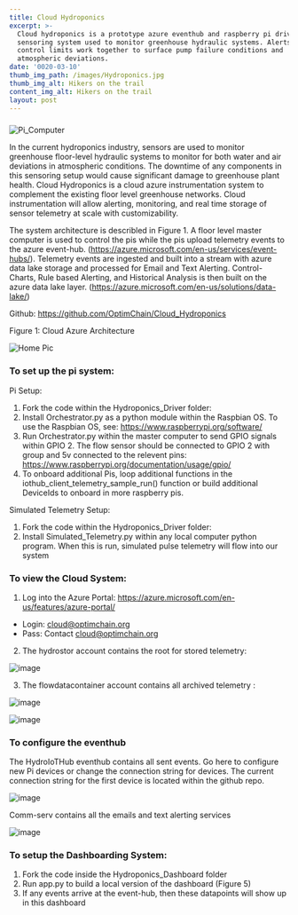 ```yaml
---
title: Cloud Hydroponics
excerpt: >-
  Cloud hydroponics is a prototype azure eventhub and raspberry pi driven
  sensoring system used to monitor greenhouse hydraulic systems. Alerts and
  control limits work together to surface pump failure conditions and
  atmospheric deviations.
date: '0020-03-10'
thumb_img_path: /images/Hydroponics.jpg
thumb_img_alt: Hikers on the trail
content_img_alt: Hikers on the trail
layout: post
---
```

###

![Pi_Computer](https://user-images.githubusercontent.com/84352976/120264534-dc0edb00-c252-11eb-96ed-9834a28466bf.jpg)

In the current hydroponics industry, sensors are used to monitor greenhouse floor-level hydraulic systems to monitor for both water and air deviations in atmospheric conditions. The downtime of any components in this sensoring setup would cause significant damage to greenhouse plant health. Cloud Hydroponics is a cloud azure instrumentation system to complement the existing floor level greenhouse networks. Cloud instrumentation will allow alerting, monitoring, and real time storage of sensor telemetry at scale with customizability.

The system architecture is describled in Figure 1. A floor level master computer is used to control the pis while the pis upload telemetry events to the azure event-hub. (https://azure.microsoft.com/en-us/services/event-hubs/). Telemetry events are ingested and built into a stream with azure data lake storage and processed for Email and Text Alerting. Control-Charts, Rule based Alerting, and Historical Analysis is then built on the azure data lake layer. (https://azure.microsoft.com/en-us/solutions/data-lake/)

Github: https://github.com/OptimChain/Cloud_Hydroponics

Figure 1: Cloud Azure Architecture

![Home Pic](https://user-images.githubusercontent.com/84352976/120264166-12982600-c252-11eb-9d1c-c00834064945.png)

### To set up the pi system:

Pi Setup:

1.  Fork the code within the Hydroponics_Driver folder:
2.  Install Orchestrator.py as a python module within the Raspbian OS. To use the Raspbian OS, see: https://www.raspberrypi.org/software/
3.  Run Orchestrator.py within the master computer to send GPIO signals within GPIO 2. The flow sensor should be connected to GPIO 2 with group and 5v connected to the relevent pins: https://www.raspberrypi.org/documentation/usage/gpio/
4.  To onboard additional Pis, loop additional functions in the iothub_client_telemetry_sample_run() function or build additional DeviceIds to onboard in more raspberry pis.

Simulated Telemetry Setup:

1.  Fork the code within the Hydroponics_Driver folder:
2.  Install Simulated_Telemetry.py within any local computer python program. When this is run, simulated pulse telemetry will flow into our system

### To view the Cloud System:

1.  Log into the Azure Portal: https://azure.microsoft.com/en-us/features/azure-portal/

*   Login: cloud@optimchain.org
*   Pass: Contact cloud@optimchain.org

2.  The hydrostor account contains the root for stored telemetry:

![image](https://user-images.githubusercontent.com/84352976/119286880-30cea800-bbfa-11eb-99b6-5a16a6eaa7b5.png)

3.  The flowdatacontainer account contains all archived telemetry :

![image](https://user-images.githubusercontent.com/84352976/119287003-712e2600-bbfa-11eb-80d0-5f72538eb08f.png)

![image](https://user-images.githubusercontent.com/84352976/119287091-9de23d80-bbfa-11eb-93f1-5ba6eaa8084e.png)

### To configure the eventhub

The HydroIoTHub eventhub  contains all sent events. Go here to configure new Pi devices or change the connection string for devices. The current connection string for the first device is located within the github repo.

![image](https://user-images.githubusercontent.com/84352976/119287167-c702ce00-bbfa-11eb-8de0-47991c9f576a.png)

Comm-serv contains all the emails and text alerting services

![image](https://user-images.githubusercontent.com/84352976/119289087-c5d3a000-bbfe-11eb-93c4-2459a40b9d6c.png)

### To setup the Dashboarding System:

1.  Fork the code inside the Hydroponics_Dashboard folder
2.  Run app.py to build a local version of the dashboard (Figure 5)
3.  If any events arrive at the event-hub, then these datapoints will show up in this dashboard
